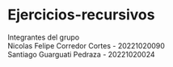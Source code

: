 # Ejercicios-recursivos<br>
Integrantes del grupo<br>
Nicolas Felipe Corredor Cortes - 20221020090<br>
Santiago Guarguati Pedraza - 20221020024
